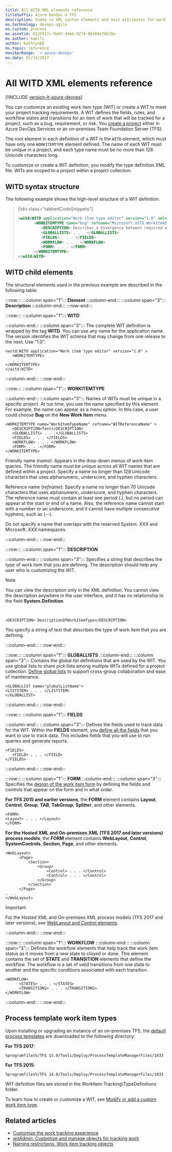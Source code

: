 ```yaml
---
title: All WITD XML elements reference
titleSuffix: Azure DevOps & TFS
description: Index to XML syntax elements and main attributes for work item tracking for Team Foundation Server 
ms.technology: devops-agile
ms.custom: process
ms.assetid: d125917c-9e67-49e6-8274-8b169e76639a
ms.author: kaelli
author: KathrynEE
ms.topic: reference
monikerRange: '< azure-devops'
ms.date: 02/14/2017
---
```


# All WITD XML elements reference

[!INCLUDE [version-lt-azure-devops](../../includes/version-lt-azure-devops.md)] 

You can customize an existing work item type (WIT) or create a WIT to meet your project tracking requirements. A WIT defines the fields, rules, and workflow states and transitions for an item of work that will be tracked for a project, such as a bug, requirement, or risk. You [create a project](../../organizations/projects/create-project.md) either in Azure DevOps Services or an on-premises Team Foundation Server (TFS).  

 The root element in each definition of a WIT is the `WITD` element, which must have only one `WORKITEMTYPE` element defined. The name of each WIT must be unique in a project, and each type name must be no more than 128 Unicode characters long.  

 To customize or create a WIT definition, you modify the type definition XML file. WITs are scoped to a project within a project collection.  

<a name="SyntaxStructure"></a> 

##  WITD syntax structure  

 The following example shows the high-level structure of a WIT definition.  

> [!div class="tabbedCodeSnippets"]
> ```XML 
> <witd:WITD application="Work item type editor" version="1.0" xmlns:witd="http://schemas.microsoft.com/VisualStudio/2008/workitemtracking/typedef">  
>        <WORKITEMTYPE name="bug" refname="Microsoft.VSTS.WorkItemTypes.Bug">  
>           <DESCRIPTION> Describes a divergence between required and actual behavior, and tracks the work done to correct the defect and verify the correction.</DESCRIPTION>  
>           <GLOBALLISTS> . . . </GLOBALLISTS>  
>           <FIELDS> . . . </FIELDS>  
>           <WORKFLOW> . . . </WORKFLOW>  
>           <FORM> . . . </FORM>  
>        </WORKITEMTYPE>  
> </witd:WITD>  
> ```  

<a name="ChildElements"></a> 

## WITD child elements  

The structural elements used in the previous example are described in the following table:  


:::row:::
   :::column span="1":::
   **Element**
   :::column-end:::
   :::column span="3":::
   **Description**
   :::column-end:::
:::row-end:::

:::row:::
   :::column span="1":::
   **WITD**

   :::column-end:::
   :::column span="3":::
   The complete WIT definition is wrapped by the tag **WITD**. You can use any name for the application name. The version identifies the WIT schema that may change from one release to the next. Use "1.0".

   ```
   <witd:WITD application="Work item type editor" version="1.0" >  
      <WORKITEMTYPE>   
      . . .  
   </WORKITEMTYPE>  
   </witd:WITD>
   ```
   :::column-end:::
:::row-end:::

:::row:::
   :::column span="1":::
   **WORKITEMTYPE**

   :::column-end:::
   :::column span="3":::
   Names of WITs must be unique in a specific project. At run time, you use the name specified by this element. For example, the name can appear as a menu option. In this case, a user could choose **Bug** on the **New Work Item** menu. 

   ```
   <WORKITEMTYPE name="WorkItemTypeName" refname="WITReferenceName" >  
      <DESCRIPTION>Text</DESCRIPTION>  
      <GLOBALLISTS> . . .</GLOBALLISTS>  
      <FIELDS> . . . </FIELDS>  
      <WORKFLOW> . . . </WORKFLOW>  
      <FORM> . . .</FORM>  
   </WORKITEMTYPE>
   ```
   Friendly name (*name*): Appears in the drop-down menus of work item queries. The friendly name must be unique across all WIT names that are defined within a project.  Specify a name no longer than 128 Unicode characters that uses alphanumeric, underscore, and hyphen characters.  

   Reference name (*refname*): Specify a name no longer than 70 Unicode characters that uses alphanumeric, underscore, and hyphen characters. The reference name must contain at least one period (.), but no period can appear at the start or end of a name. Also, the reference name cannot start with a number or an underscore, and it cannot have multiple consecutive hyphens, such as (--).  
   
   Do not specify a name that overlaps with the reserved System. *XXX* and Microsoft. *XXX* namespaces. 

   :::column-end:::
:::row-end:::

:::row:::
   :::column span="1":::
   **DESCRIPTION**

   :::column-end:::
   :::column span="3":::
   Specifies a string that describes the type of work item that you are defining. The description should help any user who is customizing the WIT.

   > [!NOTE]
   > You can view the description only in the XML definition. You cannot view the description anywhere in the user interface, and it has no relationship to the field **System.Definition**.
   
   <br/>
   
   ```
   <DESCRIPTION> DescriptionOfWorkItemType</DESCRIPTION>
   ```
   You specify a string of text that describes the type of work item that you are defining. 

   :::column-end:::
:::row-end:::

:::row:::
   :::column span="1":::
   **GLOBALLISTS**
   :::column-end:::
   :::column span="3":::
   Contains the global list definitions that are used by the WIT. You use global lists to share pick lists among multiple WITs defined for a project collection. [Define global lists](define-global-lists.md) to support cross-group collaboration and ease of maintenance. 

   ```
   <GLOBALLIST name="globalListName">   
   <LISTITEM> . . . </LISTITEM>  
   </GLOBALLIST>  
   ```
   :::column-end:::
:::row-end:::

:::row:::
   :::column span="1":::
   **FIELDS**

   :::column-end:::
   :::column span="3":::
   Defines the fields used to track data for the WIT. Within the **FIELDS** element, you [define all the fields](field-definition-element-reference.md) that you want to use to track data. This includes fields that you will use to run queries and generate reports. 

   ```
   <FIELDS>   
      <FIELD> . . . </FIELD>  
   </FIELDS>
   ```
   :::column-end:::
:::row-end:::

:::row:::
   :::column span="1":::
   **FORM**
   :::column-end:::
   :::column span="3":::
   Specifies the  [design of the work item form](design-work-item-form.md) by defining the fields and controls that appear on the form and in what order.

   **For TFS 2015 and earlier versions**, the **FORM** element contains **Layout**, **Control**, **Group**, **TAB**, **TabGroup**, **Splitter**, and other elements. 

   ```
   <FORM>   
   <Layout> . . . </Layout>  
   </FORM>  
   ```
   **For the Hosted XML and On-premises XML (TFS 2017 and later versions) process models**, the **FORM** element contains **WebLayout**, **Control**, **SystemControls**, **Section**, **Page**,  and other elements. 

   ```
   <WebLayout> 
         <Page>  
             <Section>  
                 <Group>  
                     <Control> . . . </Control>
                     <Control> . . . </Control>
                 </Group>
             </Section>
         </Page>
   . . .
   </WebLayout>
   ```
   > [!IMPORTANT]   
   > For the Hosted XML and On-premises XML process models (TFS 2017 and later versions), see [WebLayout and Control elements](weblayout-xml-elements.md). 
   
   :::column-end:::
:::row-end:::

:::row:::
   :::column span="1":::
   **WORKFLOW**
   :::column-end:::
   :::column span="3":::
   Defines the workflow elements that help track the work item status as it moves from a new state to closed or done. This element contains the set of **STATE** and **TRANSITION** elements that define the workflow. The workflow is a set of valid transitions from one state to another and the specific conditions associated with each transition.

   ```
   <WORKFLOW>  
         <STATES> . . . </STATES>  
         <TRANSITIONS> . . . </TRANSITIONS>  
   </WORKFLOW>  
   ```
   :::column-end:::
:::row-end:::


<a name="PredefinedWITs"></a> 

## Process template work item types  

Upon installing or upgrading an instance of an on-premises TFS, the [default process templates](../../boards/work-items/guidance/choose-process.md) are downloaded to the following directory:  

**For TFS 2017**: 
```  
%programfiles%/TFS 15.0/Tools/Deploy/ProcessTemplateManagerFiles/1033
```  

**For TFS 2015**: 
```  
%programfiles%/TFS 14.0/Tools/Deploy/ProcessTemplateManagerFiles/1033
```  

WIT definition files are stored in the WorkItem Tracking\TypeDefinitions folder.  

To learn how to create or customize a WIT, see [Modify or add a custom work item type](../add-modify-wit.md).  

## Related articles 

-  [Customize the work tracking experience](../customize-work.md)  
-  [witAdmin: Customize and manage objects for tracking work](../witadmin/witadmin-customize-and-manage-objects-for-tracking-work.md)  
-  [Naming restrictions, Work item tracking objects](../../organizations/settings/naming-restrictions.md)